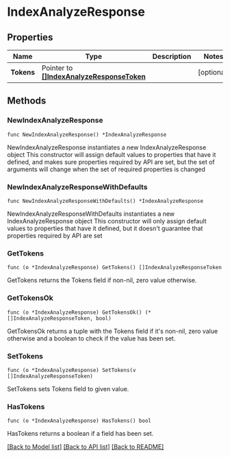 # IndexAnalyzeResponse

## Properties

Name | Type | Description | Notes
------------ | ------------- | ------------- | -------------
**Tokens** | Pointer to [**[]IndexAnalyzeResponseToken**](IndexAnalyzeResponseToken.md) |  | [optional] 

## Methods

### NewIndexAnalyzeResponse

`func NewIndexAnalyzeResponse() *IndexAnalyzeResponse`

NewIndexAnalyzeResponse instantiates a new IndexAnalyzeResponse object
This constructor will assign default values to properties that have it defined,
and makes sure properties required by API are set, but the set of arguments
will change when the set of required properties is changed

### NewIndexAnalyzeResponseWithDefaults

`func NewIndexAnalyzeResponseWithDefaults() *IndexAnalyzeResponse`

NewIndexAnalyzeResponseWithDefaults instantiates a new IndexAnalyzeResponse object
This constructor will only assign default values to properties that have it defined,
but it doesn't guarantee that properties required by API are set

### GetTokens

`func (o *IndexAnalyzeResponse) GetTokens() []IndexAnalyzeResponseToken`

GetTokens returns the Tokens field if non-nil, zero value otherwise.

### GetTokensOk

`func (o *IndexAnalyzeResponse) GetTokensOk() (*[]IndexAnalyzeResponseToken, bool)`

GetTokensOk returns a tuple with the Tokens field if it's non-nil, zero value otherwise
and a boolean to check if the value has been set.

### SetTokens

`func (o *IndexAnalyzeResponse) SetTokens(v []IndexAnalyzeResponseToken)`

SetTokens sets Tokens field to given value.

### HasTokens

`func (o *IndexAnalyzeResponse) HasTokens() bool`

HasTokens returns a boolean if a field has been set.


[[Back to Model list]](../README.md#documentation-for-models) [[Back to API list]](../README.md#documentation-for-api-endpoints) [[Back to README]](../README.md)


